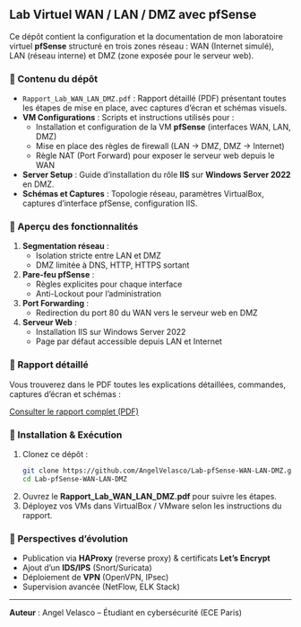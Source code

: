 ## Lab Virtuel WAN / LAN / DMZ avec pfSense

Ce dépôt contient la configuration et la documentation de mon laboratoire virtuel **pfSense** structuré en trois zones réseau : WAN (Internet simulé), LAN (réseau interne) et DMZ (zone exposée pour le serveur web).

### 📂 Contenu du dépôt

- `Rapport_Lab_WAN_LAN_DMZ.pdf` : Rapport détaillé (PDF) présentant toutes les étapes de mise en place, avec captures d’écran et schémas visuels.
- **VM Configurations** : Scripts et instructions utilisés pour :
  - Installation et configuration de la VM **pfSense** (interfaces WAN, LAN, DMZ)
  - Mise en place des règles de firewall (LAN → DMZ, DMZ → Internet)
  - Règle NAT (Port Forward) pour exposer le serveur web depuis le WAN
- **Server Setup** : Guide d’installation du rôle **IIS** sur **Windows Server 2022** en DMZ.
- **Schémas et Captures** : Topologie réseau, paramètres VirtualBox, captures d’interface pfSense, configuration IIS.

### 🚀 Aperçu des fonctionnalités

1. **Segmentation réseau** :
   - Isolation stricte entre LAN et DMZ
   - DMZ limitée à DNS, HTTP, HTTPS sortant
2. **Pare-feu pfSense** :
   - Règles explicites pour chaque interface
   - Anti-Lockout pour l’administration
3. **Port Forwarding** :
   - Redirection du port 80 du WAN vers le serveur web en DMZ
4. **Serveur Web** :
   - Installation IIS sur Windows Server 2022
   - Page par défaut accessible depuis LAN et Internet

### 📖 Rapport détaillé

Vous trouverez dans le PDF toutes les explications détaillées, commandes, captures d’écran et schémas :

[Consulter le rapport complet (PDF)](Rapport_Lab_WAN_LAN_DMZ.pdf)

### 🔧 Installation & Exécution

1. Clonez ce dépôt :
   ```bash
   git clone https://github.com/AngelVelasco/Lab-pfSense-WAN-LAN-DMZ.git
   cd Lab-pfSense-WAN-LAN-DMZ
   ```
2. Ouvrez le **Rapport_Lab_WAN_LAN_DMZ.pdf** pour suivre les étapes.
3. Déployez vos VMs dans VirtualBox / VMware selon les instructions du rapport.

### 🎯 Perspectives d’évolution

- Publication via **HAProxy** (reverse proxy) & certificats **Let’s Encrypt**
- Ajout d’un **IDS/IPS** (Snort/Suricata)
- Déploiement de **VPN** (OpenVPN, IPsec)
- Supervision avancée (NetFlow, ELK Stack)

---

**Auteur** : Angel Velasco – Étudiant en cybersécurité (ECE Paris)
